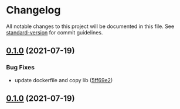 # Changelog

All notable changes to this project will be documented in this file. See [standard-version](https://github.com/conventional-changelog/standard-version) for commit guidelines.

## [0.1.0](https://github.com/kimisme9386/cdk-automated-waf/compare/v0.0.1...v0.1.0) (2021-07-19)


### Bug Fixes

* update dockerfile and copy lib ([5ff69e2](https://github.com/kimisme9386/cdk-automated-waf/commit/5ff69e228f3dbbade47d1d0ab5f45ba71779237e))

## [0.1.0](https://github.com/kimisme9386/cdk-automated-waf/compare/v0.0.1...v0.1.0) (2021-07-19)
